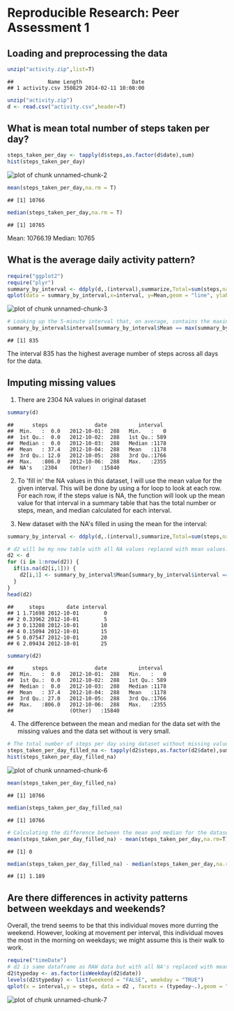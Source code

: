 # Reproducible Research: Peer Assessment 1
 

## Loading and preprocessing the data

```r
unzip("activity.zip",list=T)
```

```
##           Name Length                Date
## 1 activity.csv 350829 2014-02-11 10:08:00
```

```r
unzip("activity.zip")
d <- read.csv("activity.csv",header=T)
```
## What is mean total number of steps taken per day?


```r
steps_taken_per_day <- tapply(d$steps,as.factor(d$date),sum)
hist(steps_taken_per_day)
```

![plot of chunk unnamed-chunk-2](figure/unnamed-chunk-2.png) 

```r
mean(steps_taken_per_day,na.rm = T)
```

```
## [1] 10766
```

```r
median(steps_taken_per_day,na.rm = T)
```

```
## [1] 10765
```

Mean: 10766.19
Median: 10765

## What is the average daily activity pattern?


```r
require("ggplot2")
require("plyr")
summary_by_interval <- ddply(d,.(interval),summarize,Total=sum(steps,na.rm=T),Mean=mean(steps,na.rm=T),Median=median(steps, na.rm=T))
qplot(data = summary_by_interval,x=interval, y=Mean,geom = "line", ylab = "Average number of steps over the 2 months")
```

![plot of chunk unnamed-chunk-3](figure/unnamed-chunk-3.png) 

```r
# Looking up the 5-minute interval that, on average, contains the maximum number of steps
summary_by_interval$interval[summary_by_interval$Mean == max(summary_by_interval$Mean)]
```

```
## [1] 835
```
The interval 835 has the highest average number of steps across all days for the data.

## Imputing missing values

1. There are 2304 NA values in original dataset

```r
summary(d)
```

```
##      steps               date          interval   
##  Min.   :  0.0   2012-10-01:  288   Min.   :   0  
##  1st Qu.:  0.0   2012-10-02:  288   1st Qu.: 589  
##  Median :  0.0   2012-10-03:  288   Median :1178  
##  Mean   : 37.4   2012-10-04:  288   Mean   :1178  
##  3rd Qu.: 12.0   2012-10-05:  288   3rd Qu.:1766  
##  Max.   :806.0   2012-10-06:  288   Max.   :2355  
##  NA's   :2304    (Other)   :15840
```

2. To 'fill in' the NA values in this dataset, I will use the mean value for the given interval. This will be done by using a for loop to look at each row. For each row, if the steps value is NA, the function will look up the mean value for that interval in a summary table that has the total number or steps, mean, and median calculated for each interval.

3. New dataset with the NA's filled in using the mean for the interval:

```r
summary_by_interval <- ddply(d,.(interval),summarize,Total=sum(steps,na.rm=T),Mean=mean(steps,na.rm=T),Median=median(steps, na.rm=T))

# d2 will be my new table with all NA values replaced with mean values.
d2 <- d
for (i in 1:nrow(d2)) {
  if(is.na(d2[i,1])) {
    d2[i,1] <- summary_by_interval$Mean[summary_by_interval$interval == d2[i,3]]
  }
}
head(d2)
```

```
##     steps       date interval
## 1 1.71698 2012-10-01        0
## 2 0.33962 2012-10-01        5
## 3 0.13208 2012-10-01       10
## 4 0.15094 2012-10-01       15
## 5 0.07547 2012-10-01       20
## 6 2.09434 2012-10-01       25
```

```r
summary(d2)
```

```
##      steps               date          interval   
##  Min.   :  0.0   2012-10-01:  288   Min.   :   0  
##  1st Qu.:  0.0   2012-10-02:  288   1st Qu.: 589  
##  Median :  0.0   2012-10-03:  288   Median :1178  
##  Mean   : 37.4   2012-10-04:  288   Mean   :1178  
##  3rd Qu.: 27.0   2012-10-05:  288   3rd Qu.:1766  
##  Max.   :806.0   2012-10-06:  288   Max.   :2355  
##                  (Other)   :15840
```

4. The difference between the mean and median for the data set with the missing values and the data set without is very small.


```r
# The total number of steps per day using dataset without missing values.
steps_taken_per_day_filled_na <- tapply(d2$steps,as.factor(d2$date),sum)
hist(steps_taken_per_day_filled_na)
```

![plot of chunk unnamed-chunk-6](figure/unnamed-chunk-6.png) 

```r
mean(steps_taken_per_day_filled_na)
```

```
## [1] 10766
```

```r
median(steps_taken_per_day_filled_na)
```

```
## [1] 10766
```

```r
# Calculating the difference between the mean and median for the dataset with missing values and the dataset without.
mean(steps_taken_per_day_filled_na) - mean(steps_taken_per_day,na.rm=T) 
```

```
## [1] 0
```

```r
median(steps_taken_per_day_filled_na) - median(steps_taken_per_day,na.rm=T) 
```

```
## [1] 1.189
```


## Are there differences in activity patterns between weekdays and weekends?

Overall, the trend seems to be that this individual moves more durring the weekend. However, looking at movement per interval, this individual moves the most in the morning on weekdays; we might assume this is their walk to work.


```r
require("timeDate")
# d2 is same dataframe as RAW data but with all NA's replaced with mean of interval (See Imputing missing values #3)
d2$typeday <- as.factor(isWeekday(d2$date))
levels(d2$typeday) <- list(weekend = "FALSE", weekday = "TRUE")
qplot(x = interval,y = steps, data = d2 , facets = (typeday~.),geom = "line",stat = 'summary', fun.y = 'mean', main = "Activity Patterns between weekdays vs weekends",xlab = "Interval (in 5min increments)", ylab = "Number of Steps (Averaged over 2 month period)")
```

![plot of chunk unnamed-chunk-7](figure/unnamed-chunk-7.png) 

